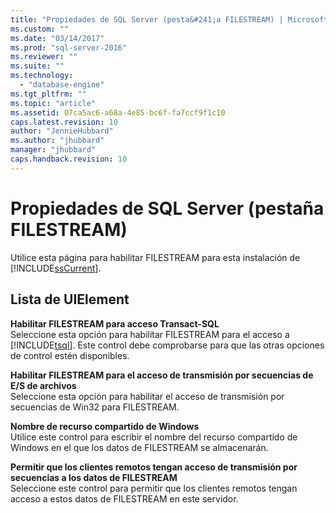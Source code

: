 ```yaml
---
title: "Propiedades de SQL Server (pesta&#241;a FILESTREAM) | Microsoft Docs"
ms.custom: ""
ms.date: "03/14/2017"
ms.prod: "sql-server-2016"
ms.reviewer: ""
ms.suite: ""
ms.technology: 
  - "database-engine"
ms.tgt_pltfrm: ""
ms.topic: "article"
ms.assetid: 07ca5ac6-a68a-4e85-bc6f-fa7ccf9f1c10
caps.latest.revision: 10
author: "JennieHubbard"
ms.author: "jhubbard"
manager: "jhubbard"
caps.handback.revision: 10
---
```

# Propiedades de SQL Server (pesta&#241;a FILESTREAM)
  Utilice esta página para habilitar FILESTREAM para esta instalación de [!INCLUDE[ssCurrent](../../includes/sscurrent-md.md)].  
  
## Lista de UIElement  
 **Habilitar FILESTREAM para acceso Transact-SQL**  
 Seleccione esta opción para habilitar FILESTREAM para el acceso a [!INCLUDE[tsql](../../includes/tsql-md.md)]. Este control debe comprobarse para que las otras opciones de control estén disponibles.  
  
 **Habilitar FILESTREAM para el acceso de transmisión por secuencias de E/S de archivos**  
 Seleccione esta opción para habilitar el acceso de transmisión por secuencias de Win32 para FILESTREAM.  
  
 **Nombre de recurso compartido de Windows**  
 Utilice este control para escribir el nombre del recurso compartido de Windows en el que los datos de FILESTREAM se almacenarán.  
  
 **Permitir que los clientes remotos tengan acceso de transmisión por secuencias a los datos de FILESTREAM**  
 Seleccione este control para permitir que los clientes remotos tengan acceso a estos datos de FILESTREAM en este servidor.  
  
  